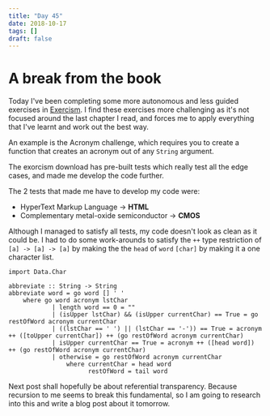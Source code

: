 ```yaml
---
title: "Day 45"
date: 2018-10-17
tags: []
draft: false
---
```

# A break from the book

Today I've been completing some more autonomous and less guided exercises in [Exercism](https://exercism.io/my/tracks). I find these exercises more challenging as it's not focused around the last chapter I read, and forces me to apply everything that I've learnt and work out the best way.

An example is the Acronym challenge, which requires you to create a function that creates an acronym out of any `String` argument.

The exorcism download has pre-built tests which really test all the edge cases, and made me develop the code further.

The 2 tests that made me have to develop my code were:

- HyperText Markup Language -> **HTML**
- Complementary metal-oxide semiconductor -> **CMOS**

Although I managed to satisfy all tests, my code doesn't look as clean as it could be. I had to do some work-arounds to satisfy the `++` type restriction of `[a] -> [a] -> [a]` by making the the `head` of `word` `[char]` by making it a one character list.

```
import Data.Char

abbreviate :: String -> String
abbreviate word = go word [] ' '
    where go word acronym lstChar
            | length word == 0 = ""
            | (isUpper lstChar) && (isUpper currentChar) == True = go restOfWord acronym currentChar
            | ((lstChar == ' ') || (lstChar == '-')) == True = acronym ++ ([toUpper currentChar]) ++ (go restOfWord acronym currentChar)            
            | isUpper currentChar == True = acronym ++ ([head word]) ++ (go restOfWord acronym currentChar)
            | otherwise = go restOfWord acronym currentChar
                where currentChar = head word
                      restOfWord = tail word
```

Next post shall hopefully be about referential transparency. Because recursion to me seems to break this fundamental, so I am going to research into this and write a blog post about it tomorrow.
